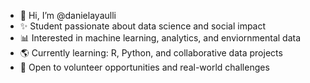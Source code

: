 - 👋 Hi, I’m @danielayaulli
- ✨ Student passionate about data science and social impact  
- 📊 Interested in machine learning, analytics, and enviornmental data  
- 🌎 Currently learning: R, Python, and collaborative data projects  
- 🚀 Open to volunteer opportunities and real-world challenges  


<!---
danielayaulli/danielayaulli is a ✨ special ✨ repository because its `README.md` (this file) appears on your GitHub profile.
You can click the Preview link to take a look at your changes.
--->
